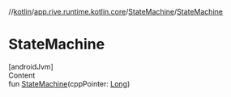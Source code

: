 //[kotlin](../../../index.md)/[app.rive.runtime.kotlin.core](../index.md)/[StateMachine](index.md)/[StateMachine](-state-machine.md)



# StateMachine  
[androidJvm]  
Content  
fun [StateMachine](-state-machine.md)(cppPointer: [Long](https://kotlinlang.org/api/latest/jvm/stdlib/kotlin/-long/index.html))  



